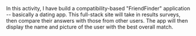In this activity, I have build a compatibility-based "FriendFinder" application -- basically a dating app. This full-stack site will take in results surveys, then compare their answers with those from other users. The app will then display the name and picture of the user with the best overall match.